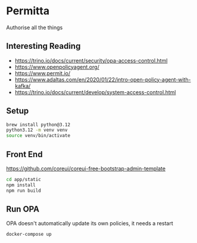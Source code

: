 # Permitta
Authorise all the things

## Interesting Reading
* https://trino.io/docs/current/security/opa-access-control.html
* https://www.openpolicyagent.org/
* https://www.permit.io/
* https://www.adaltas.com/en/2020/01/22/intro-open-policy-agent-with-kafka/
* https://trino.io/docs/current/develop/system-access-control.html

## Setup
```bash
brew install python@3.12
python3.12 -m venv venv
source venv/bin/activate
```

## Front End
https://github.com/coreui/coreui-free-bootstrap-admin-template
```bash
cd app/static
npm install
npm run build
```

## Run OPA
OPA doesn't automatically update its own policies, it needs a restart
```bash
docker-compose up
```
